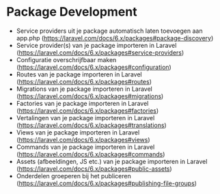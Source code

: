 # Package Development
- Service providers uit je package automatisch laten toevoegen aan app.php (https://laravel.com/docs/6.x/packages#package-discovery)
- Service provider(s) van je package importeren in Laravel (https://laravel.com/docs/6.x/packages#service-providers)
- Configuratie overschrijfbaar maken (https://laravel.com/docs/6.x/packages#configuration)
- Routes van je package importeren in Laravel (https://laravel.com/docs/6.x/packages#routes)
- Migrations van je package importeren in Laravel (https://laravel.com/docs/6.x/packages#migrations)
- Factories van je package importeren in Laravel (https://laravel.com/docs/6.x/packages#factories)
- Vertalingen van je package importeren in Laravel (https://laravel.com/docs/6.x/packages#translations)
- Views van je package importeren in Laravel (https://laravel.com/docs/6.x/packages#views)
- Commands van je package importeren in Laravel (https://laravel.com/docs/6.x/packages#commands)
- Assets (afbeeldingen, JS etc.) van je package importeren in Laravel (https://laravel.com/docs/6.x/packages#public-assets)
- Onderdelen groeperen bij het publiceren (https://laravel.com/docs/6.x/packages#publishing-file-groups)
